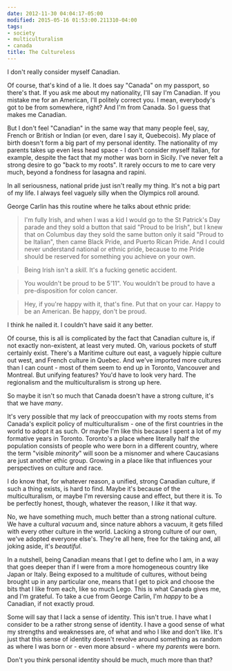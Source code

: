 ```yaml
---
date: 2012-11-30 04:04:17-05:00
modified: 2015-05-16 01:53:00.211310-04:00
tags:
- society
- multiculturalism
- canada
title: The Cultureless
---
```


I don't really consider myself Canadian.

Of course, that's kind of a lie.  It does say "Canada" on my passport, so
there's that.  If you ask me about my nationality, I'll say I'm Canadian.
If you mistake me for an American, I'll politely correct you.  I mean,
everybody's got to be from somewhere, right?  And I'm from Canada.  So I
guess that makes me Canadian.

But I don't feel "Canadian" in the same way that many people feel, say,
French or British or Indian (or even, dare I say it, Quebecois).  My place
of birth doesn't form a big part of my personal identity.  The nationality
of my parents takes up even less head space - I don't consider myself
Italian, for example, despite the fact that my mother was born in Sicily.
I've never felt a strong desire to go "back to my roots".  It rarely occurs
to me to care very much, beyond a fondness for lasagna and rapini.

In all seriousness, national pride just isn't really my thing.  It's not a
big part of my life.  I always feel vaguely silly when the Olympics roll
around.

George Carlin has this routine where he talks about ethnic pride:

> I'm fully Irish, and when I was a kid I would go to the St Patrick's Day
parade and they sold a button that said "Proud to be Irish", but I knew that
on Columbus day they sold the same button only it said "Proud to be
Italian", then came Black Pride, and Puerto Rican Pride. And I could never
understand national or ethnic pride, because to me Pride should be reserved
for something you achieve on your own.

>Being Irish isn't a *skill*. It's a fucking genetic accident.

>You wouldn't be proud to be 5'11". You wouldn't be proud to have a
pre-disposition for colon cancer.

>Hey, if you're happy with it, that's fine.  Put that on your car.  Happy to
be an American.  Be happy, don't be proud.

I think he nailed it.  I couldn't have said it any better.

Of course, this is all is complicated by the fact that Canadian culture is,
if not exactly non-existent, at least very muted.  Oh, various pockets of
stuff certainly exist.  There's a Maritime culture out east, a vaguely
hippie culture out west, and French culture in Quebec.  And we've imported
more cultures than I can count - most of them seem to end up in Toronto,
Vancouver and Montreal.  But unifying features?  You'd have to look very
hard.  The regionalism and the multiculturalism is strong up here.

So maybe it isn't so much that Canada doesn't have a strong culture, it's
that we have *many*.

It's very possible that my lack of preoccupation with my roots stems from
Canada's explicit policy of multiculturalism - one of the first countries in
the world to adopt it as such.  Or maybe I'm like this because I spent a lot
of my formative years in Toronto.  Toronto's a place where literally half
the population consists of people who were born in a different country,
where the term "visible *minority*" will soon be a misnomer and where
Caucasians are just another ethic group.  Growing in a place like that
influences your perspectives on culture and race.

I do know that, for whatever reason, a unified, strong Canadian culture, if
such a thing exists, is hard to find.  Maybe it's because of the
multiculturalism, or maybe I'm reversing cause and effect, but there it is.
To be perfectly honest, though, whatever the reason, I *like* it that way.

No, we have something much, much better than a strong national culture.  We
have a cultural *vacuum* and, since nature abhors a vacuum, it gets filled
with every other culture in the world.  Lacking a strong culture of our own,
we've adopted everyone else's.  They're all here, free for the taking and,
all joking aside, it's *beautiful*.

In a nutshell, being Canadian means that I get to define who I am, in a way
that goes deeper than if I were from a more homogeneous country like Japan
or Italy.  Being exposed to a multitude of cultures, without being brought
up in any particular one, means that I get to pick and choose the bits that
I like from each, like so much Lego.  This is what Canada gives me, and I'm
grateful.  To take a cue from George Carlin, I'm *happy* to be a Canadian,
if not exactly proud.

Some will say that I lack a sense of identity.  This isn't true.  I have
what I consider to be a rather strong sense of identity.  I have a good
sense of what my strengths and weaknesses are, of what and who I like and
don't like.  It's just that this sense of identity doesn't revolve around
something as random as where I was born or - even more absurd - where my
*parents* were born.

Don't you think personal identity should be much, much more than that?
